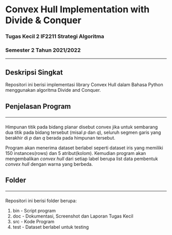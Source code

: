 # Convex Hull Implementation with Divide & Conquer
### Tugas Kecil 2 IF2211 Strategi Algoritma 
### Semester 2 Tahun 2021/2022

<hr>

## Deskripsi Singkat
Repositori ini berisi implementasi library Convex Hull dalam Bahasa Python menggunakan algoritma Divide and Conquer. 

## Penjelasan Program <hr>
Himpunan titik pada bidang planar disebut convex jika untuk sembarang dua titik pada bidang tersebut (misal <i>p</i> dan <i>q</i>), seluruh segmen garis yang berakhir di <i>p</i> dan <i>q</i> berada pada himpunan tersebut. <br>

Program akan menerima dataset berlabel seperti dataset iris yang memiliki 150 instances(rows) dan 5 atribut(kolom).
Kemudian program akan mengembalikan <i>convex hull</i> dari setiap label berupa list data pembentuk <i>convex hull</i> dengan warna yang berbeda. 

## Folder <hr>
Repositori ini berisi folder berupa: <br>
1. bin  - Script program
2. doc - Dokumentasi, Screenshot dan Laporan Tugas Kecil
3. src - Kode Program
4. test - Dataset berlabel untuk testing